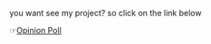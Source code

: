 you want see my project? so click on the link below

☞<a href='https://maktab-opinion-poll-git-master.masturdating1991.vercel.app/'>Opinion Poll</a>
